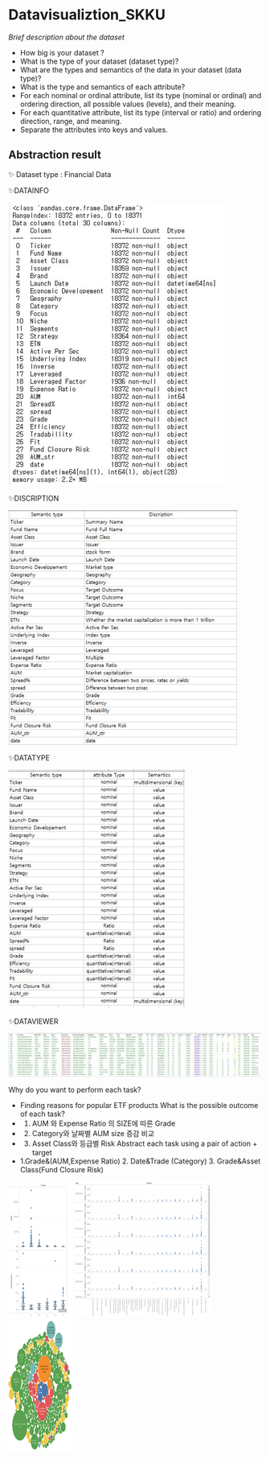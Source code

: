 # Datavisualiztion_SKKU

_Brief description about the dataset_

- How big is your dataset ?
- What is the type of your dataset (dataset type)? 
- What are the types and semantics of the data in your dataset (data type)?
- What is the type and semantics of each attribute?
- For each nominal or ordinal attribute, list its type (nominal or ordinal) and ordering direction, all possible values (levels), and their meaning.
- For each quantitative attribute, list its type (interval or ratio) and ordering direction, range, and meaning.
- Separate the attributes into keys and values.


## Abstraction result
✨ Dataset type : Financial Data

✨DATAINFO


![DATAINFO](./datasets/datainfo.JPG)


✨DISCRIPTION


![DATADISCRIPTION](./datasets/Discription.JPG)


✨DATATYPE


![DATATYPE](./datasets/AttributeTypes.JPG)

✨DATAVIEWER


![DATAVIEW](./datasets/dataview.JPG)


Why do you want to perform each task?
-	Finding reasons for popular ETF products
What is the possible outcome of each task?
-	1. AUM 와 Expense Ratio 의 SIZE에 따른 Grade 
-	2. Category와 날짜별 AUM size 증감 비교
-	3. Asset Class와 등급별 Risk 
Abstract each task using a pair of action + target 
-	1.Grade&(AUM,Expense Ratio) 2. Date&Trade (Category) 3. Grade&Asset Class(Fund Closure Risk)

![DATAVIEW](./datasets/그림1.png)
![DATAVIEW](./datasets/그림2.png)
![DATAVIEW](./datasets/그림3.png)
